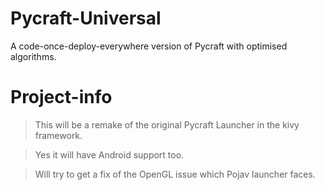 # Pycraft-Universal
A code-once-deploy-everywhere version of Pycraft with optimised algorithms.

# Project-info
 >This will be a remake of the original Pycraft Launcher in the kivy framework.
 
 >Yes it will have Android support too.

 >Will try to get a fix of the OpenGL issue which Pojav launcher faces.
